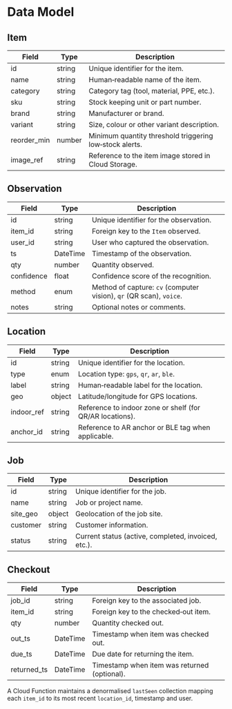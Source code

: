 # Data Model

## Item

| Field      | Type    | Description                                               |
|-----------|---------|-----------------------------------------------------------|
| id        | string  | Unique identifier for the item.                           |
| name      | string  | Human‑readable name of the item.                          |
| category  | string  | Category tag (tool, material, PPE, etc.).                 |
| sku       | string  | Stock keeping unit or part number.                        |
| brand     | string  | Manufacturer or brand.                                    |
| variant   | string  | Size, colour or other variant description.                |
| reorder_min | number | Minimum quantity threshold triggering low‑stock alerts.    |
| image_ref | string  | Reference to the item image stored in Cloud Storage.      |

## Observation

| Field      | Type    | Description                                                        |
|-----------|---------|--------------------------------------------------------------------|
| id        | string  | Unique identifier for the observation.                             |
| item_id   | string  | Foreign key to the `Item` observed.                                 |
| user_id   | string  | User who captured the observation.                                  |
| ts        | DateTime| Timestamp of the observation.                                       |
| qty       | number  | Quantity observed.                                                  |
| confidence| float   | Confidence score of the recognition.                                |
| method    | enum    | Method of capture: `cv` (computer vision), `qr` (QR scan), `voice`. |
| notes     | string  | Optional notes or comments.                                         |

## Location

| Field     | Type    | Description                                                             |
|----------|---------|---------------------------------------------------------------------------|
| id       | string  | Unique identifier for the location.                                       |
| type     | enum    | Location type: `gps`, `qr`, `ar`, `ble`.                                  |
| label    | string  | Human‑readable label for the location.                                    |
| geo      | object  | Latitude/longitude for GPS locations.                                     |
| indoor_ref | string | Reference to indoor zone or shelf (for QR/AR locations).                 |
| anchor_id | string | Reference to AR anchor or BLE tag when applicable.                        |

## Job

| Field     | Type    | Description                                         |
|----------|---------|-----------------------------------------------------|
| id       | string  | Unique identifier for the job.                      |
| name     | string  | Job or project name.                                |
| site_geo | object  | Geolocation of the job site.                        |
| customer | string  | Customer information.                               |
| status   | string  | Current status (active, completed, invoiced, etc.). |

## Checkout

| Field      | Type    | Description                                        |
|-----------|---------|----------------------------------------------------|
| job_id    | string  | Foreign key to the associated job.                |
| item_id   | string  | Foreign key to the checked‑out item.              |
| qty       | number  | Quantity checked out.                             |
| out_ts    | DateTime| Timestamp when item was checked out.               |
| due_ts    | DateTime| Due date for returning the item.                   |
| returned_ts | DateTime| Timestamp when item was returned (optional).      |

A Cloud Function maintains a denormalised `lastSeen` collection mapping each `item_id` to its most recent `location_id`, timestamp and user.
